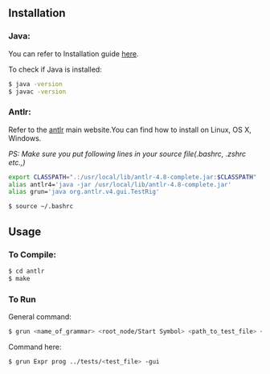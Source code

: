 ## Installation

### Java:
You can refer to Installation guide [here](https://www3.ntu.edu.sg/home/ehchua/programming/howto/JDK_Howto.html).

To check if Java is installed:

```bash
$ java -version
$ javac -version
```


### Antlr:
Refer to the [antlr](https://www.antlr.org/) main website.You can find how to install on Linux, OS X, Windows.

*PS: Make sure you put following lines in your source file(.bashrc, .zshrc etc.,)*

```bash
export CLASSPATH=".:/usr/local/lib/antlr-4.8-complete.jar:$CLASSPATH"
alias antlr4='java -jar /usr/local/lib/antlr-4.8-complete.jar'
alias grun='java org.antlr.v4.gui.TestRig'
```
```bash
$ source ~/.bashrc
```

## Usage

### To Compile:

```bash
$ cd antlr
$ make 
```
### To Run

General command:
```bash
$ grun <name_of_grammar> <root_node/Start Symbol> <path_to_test_file> <option>
```

Command here:
```bash
$ grun Expr prog ../tests/<test_file> -gui
```
